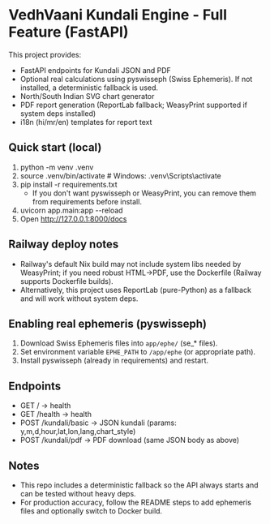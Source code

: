 # VedhVaani Kundali Engine - Full Feature (FastAPI)

This project provides:
- FastAPI endpoints for Kundali JSON and PDF
- Optional real calculations using pyswisseph (Swiss Ephemeris). If not installed, a deterministic fallback is used.
- North/South Indian SVG chart generator
- PDF report generation (ReportLab fallback; WeasyPrint supported if system deps installed)
- i18n (hi/mr/en) templates for report text

## Quick start (local)
1. python -m venv .venv
2. source .venv/bin/activate  # Windows: .venv\Scripts\activate
3. pip install -r requirements.txt
   - If you don't want pyswisseph or WeasyPrint, you can remove them from requirements before install.
4. uvicorn app.main:app --reload
5. Open http://127.0.0.1:8000/docs

## Railway deploy notes
- Railway's default Nix build may not include system libs needed by WeasyPrint; if you need robust HTML->PDF, use the Dockerfile (Railway supports Dockerfile builds).
- Alternatively, this project uses ReportLab (pure-Python) as a fallback and will work without system deps.

## Enabling real ephemeris (pyswisseph)
1. Download Swiss Ephemeris files into `app/ephe/` (se_* files).
2. Set environment variable `EPHE_PATH` to `/app/ephe` (or appropriate path).
3. Install pyswisseph (already in requirements) and restart.

## Endpoints
- GET / -> health
- GET /health -> health
- POST /kundali/basic -> JSON kundali (params: y,m,d,hour,lat,lon,lang,chart_style)
- POST /kundali/pdf -> PDF download (same JSON body as above)

## Notes
- This repo includes a deterministic fallback so the API always starts and can be tested without heavy deps.
- For production accuracy, follow the README steps to add ephemeris files and optionally switch to Docker build.
